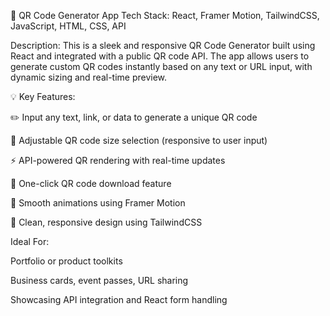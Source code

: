 🔳 QR Code Generator App
Tech Stack: React, Framer Motion, TailwindCSS, JavaScript, HTML, CSS, API

Description:
This is a sleek and responsive QR Code Generator built using React and integrated with a public QR code API. The app allows users to generate custom QR codes instantly based on any text or URL input, with dynamic sizing and real-time preview.

💡 Key Features:

✏️ Input any text, link, or data to generate a unique QR code

📏 Adjustable QR code size selection (responsive to user input)

⚡ API-powered QR rendering with real-time updates

💾 One-click QR code download feature

🎯 Smooth animations using Framer Motion

🎨 Clean, responsive design using TailwindCSS

Ideal For:

Portfolio or product toolkits

Business cards, event passes, URL sharing

Showcasing API integration and React form handling
